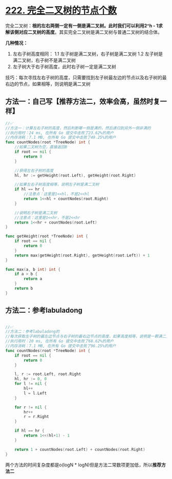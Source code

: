 # [222. 完全二叉树的节点个数](https://leetcode-cn.com/problems/count-complete-tree-nodes/)

完全二叉树：**根的左右两侧一定有一侧是满二叉树。此时我们可以利用2^h - 1求解该侧对应二叉树的高度**。其实完全二叉树是满二叉树与普通二叉树的结合体。

**几种情况：**

1. 左右子树高度相同：
   1.1 左子树是满二叉树，右子树是满二叉树
   1.2 左子树是满二叉树，右子树不是满二叉树
2. 左子树大于右子树高度，此时右子树一定是满二叉树

技巧：每次寻找左右子树的高度，只需要找到左子树最左边的节点以及右子树的最右边的节点，如果相等，则说明是满二叉树

## 方法一：自己写【推荐方法二，效率会高，虽然时复一样】

```go
//✅
//方法一：计算左右子树的高度，然后判断哪一侧是满的，然后递归到另外一侧非满的
//执行用时：24 ms, 在所有 Go 提交中击败了23.62%的用户
//内存消耗：7.1 MB, 在所有 Go 提交中击败了49.25%的用户
func countNodes(root *TreeNode) int {
	//如果二叉树为空，直接返回0
	if root == nil {
		return 0
	}

	//获得左右子树的高度
	hl, hr := getHeight(root.Left), getHeight(root.Right)

	//如果左右子树高度相等，说明左子树是满二叉树
	if hl == hr {
		//注意点：这里是1<<hl，不是2<<hl
		return 1<<hl + countNodes(root.Right)
	}

	//说明右子树是满二叉树
	//注意点：这里是1<<hr，不是2<<hr
	return 1<<hr + countNodes(root.Left)
}

func getHeight(root *TreeNode) int {
	if root == nil {
		return 0
	}
	return max(getHeight(root.Right), getHeight(root.Left)) + 1
}

func max(a, b int) int {
	if a > b {
		return a
	}
	return b
}
```



## 方法二：参考labuladong

```go

//✅
//方法二：参考labuladong的
//每次获取左子树的最左边节点与右子树的最右边节点的高度，如果高度相等，说明是一颗满二叉树，否则就分别递归求出左右子树的节点个数+1
//执行用时：20 ms, 在所有 Go 提交中击败了68.62%的用户
//内存消耗：7.1 MB, 在所有 Go 提交中击败了96.25%的用户
func countNodes(root *TreeNode) int {
	if root == nil {
		return 0
	}

	l, r := root.Left, root.Right
	hl, hr := 0, 0
	for l != nil {
		hl++
		l = l.Left
	}

	for r != nil {
		hr++
		r = r.Right
	}

	if hl == hr {
		return 1<<(hl+1) - 1
	}

	return 1 + countNodes(root.Left) + countNodes(root.Right)
}

```



两个方法的时间复杂度都是o(logN * logN)但是方法二常数项更加低，所以**推荐方法二**